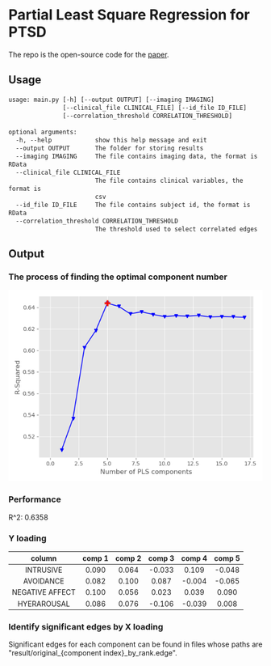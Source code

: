 # Partial Least Square Regression for PTSD


The repo is the open-source code for the [paper]().

## Usage

```
usage: main.py [-h] [--output OUTPUT] [--imaging IMAGING]
               [--clinical_file CLINICAL_FILE] [--id_file ID_FILE]
               [--correlation_threshold CORRELATION_THRESHOLD]

optional arguments:
  -h, --help            show this help message and exit
  --output OUTPUT       The folder for storing results
  --imaging IMAGING     The file contains imaging data, the format is RData
  --clinical_file CLINICAL_FILE
                        The file contains clinical variables, the format is
                        csv
  --id_file ID_FILE     The file contains subject id, the format is RData
  --correlation_threshold CORRELATION_THRESHOLD
                        The threshold used to select correlated edges
```

## Output

### The process of finding the optimal component number
![](result/suggest_com_num.png)

### Performance

R^2: 0.6358

### Y loading

|     column      | comp 1 | comp 2 | comp 3 | comp 4 | comp 5 |
|:---------------:|:------:|:------:|:------:|:------:|:------:|
|    INTRUSIVE    | 0.090  | 0.064  | -0.033 | 0.109  | -0.048 |
|    AVOIDANCE    | 0.082  | 0.100  | 0.087  | -0.004 | -0.065 |
| NEGATIVE AFFECT | 0.100  | 0.056  | 0.023  | 0.039  | 0.090  |
|   HYERAROUSAL   | 0.086  | 0.076  | -0.106 | -0.039 | 0.008  |


### Identify significant edges by X loading

Significant edges for each component can be found in files whose paths are "result/original_{component index}_by_rank.edge".